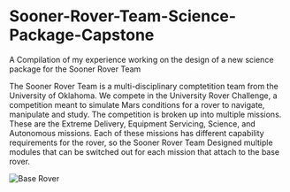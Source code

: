 # Sooner-Rover-Team-Science-Package-Capstone
A Compilation of my experience working on the design of a new science package for the Sooner Rover Team

The Sooner Rover Team is a multi-disciplinary comptetition team from the University of Oklahoma. We compete in the University Rover Challenge, a competition meant to simulate Mars conditions for a rover to navigate, manipulate and study.
The competition is broken up into multiple missions. These are the Extreme Delivery, Equipment Servicing, Science, and Autonomous missions.
Each of these missions has different capability requirements for the rover, so the Sooner Rover Team Designed multiple modules that can be switched out for each mission that attach to the base rover.

![Base Rover]()
